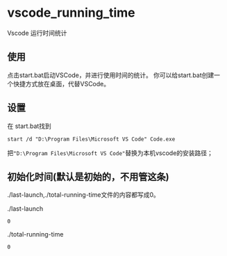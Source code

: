 # vscode_running_time
Vscode 运行时间统计

## 使用 

点击start.bat启动VSCode，并进行使用时间的统计。
你可以给start.bat创建一个快捷方式放在桌面，代替VSCode。

## 设置
在 start.bat找到
```
start /d "D:\Program Files\Microsoft VS Code" Code.exe
```
把`"D:\Program Files\Microsoft VS Code"`替换为本机vscode的安装路径；

## 初始化时间(默认是初始的，不用管这条)
./last-launch,./total-running-time文件的内容都写成0。

./last-launch
```
0
```

./total-running-time
```
0
```